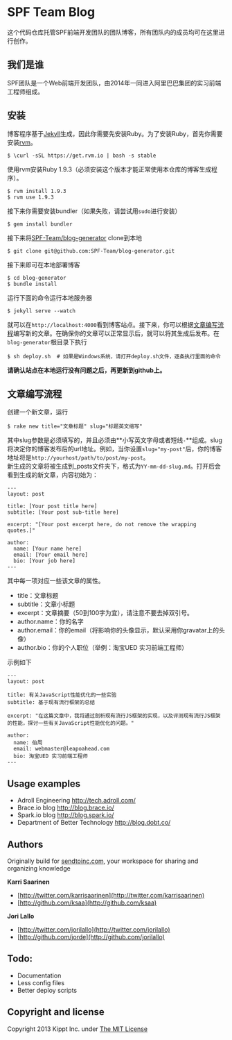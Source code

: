 # SPF Team Blog
这个代码仓库托管SPF前端开发团队的团队博客，所有团队内的成员均可在这里进行创作。

## 我们是谁
SPF团队是一个Web前端开发团队，由2014年一同进入阿里巴巴集团的实习前端工程师组成。

## 安装
博客程序基于[Jekyll](http://jekyllrb.com/)生成，因此你需要先安装Ruby。为了安装Ruby，首先你需要安装[rvm](https://rvm.io/)。

    $ \curl -sSL https://get.rvm.io | bash -s stable

使用rvm安装Ruby 1.9.3（必须安装这个版本才能正常使用本仓库的博客生成程序）。

    $ rvm install 1.9.3
    $ rvm use 1.9.3

接下来你需要安装bundler（如果失败，请尝试用`sudo`进行安装）

    $ gem install bundler

接下来将[SPF-Team/blog-generator](https://github.com/SPF-Team/blog-generator) clone到本地

    $ git clone git@github.com:SPF-Team/blog-generator.git

接下来即可在本地部署博客
    
    $ cd blog-generator
    $ bundle install

运行下面的命令运行本地服务器

    $ jekyll serve --watch

就可以在`http://localhost:4000`看到博客站点。接下来，你可以根据[文章编写流程](#文章编写流程)编写新的文章。在确保你的文章可以正常显示后，就可以将其生成后发布。在`blog-generator`根目录下执行

    $ sh deploy.sh  # 如果是Windows系统，请打开deploy.sh文件，逐条执行里面的命令

**请确认站点在本地运行没有问题之后，再更新到github上。**


## 文章编写流程
创建一个新文章，运行

    $ rake new title="文章标题" slug="标题英文缩写"

其中slug参数是必须填写的，并且必须由**小写英文字母或者短线`-`**组成。slug将决定你的博客发布后的url地址。例如，当你设置`slug="my-post"`后，你的博客地址将是`http://yourhost/path/to/post/my-post`。  
新生成的文章将被生成到_posts文件夹下，格式为`YY-mm-dd-slug.md`。打开后会看到生成的新文章，内容初始为：

    ---
    layout: post

    title: [Your post title here]
    subtitle: [Your post sub-title here]

    excerpt: "[Your post excerpt here, do not remove the wrapping quotes.]"

    author:
      name: [Your name here]
      email: [Your email here]
      bio: [Your job here]
    ---

其中每一项对应一些该文章的属性。

- title：文章标题
- subtitle：文章小标题
- excerpt：文章摘要（50到100字为宜），请注意不要去掉双引号。
- author.name：你的名字
- author.email：你的email（将影响你的头像显示，默认采用你gravatar上的头像）
- author.bio：你的个人职位（举例：淘宝UED 实习前端工程师）

示例如下

    ---
    layout: post

    title: 有关JavaScript性能优化的一些实验
    subtitle: 基于现有流行框架的总结

    excerpt: "在这篇文章中，我将通过剖析现有流行JS框架的实现，以及评测现有流行JS框架的性能，探讨一些有关JavaScript性能优化的问题。"

    author:
      name: 伯周
      email: webmaster@leapoahead.com
      bio: 淘宝UED 实习前端工程师
    ---

## Usage examples

* Adroll Engineering http://tech.adroll.com/
* Brace.io blog http://blog.brace.io/
* Spark.io blog http://blog.spark.io/
* Department of Better Technology http://blog.dobt.co/

## Authors

Originally build for [sendtoinc.com](https://sendtoinc.com), your workspace for sharing and organizing knowledge

**Karri Saarinen**

+ [http://twitter.com/karrisaarinen](http://twitter.com/karrisaarinen)
+ [http://github.com/ksaa](http://github.com/ksaa)

**Jori Lallo**

+ [http://twitter.com/jorilallo](http://twitter.com/jorilallo)
+ [http://github.com/jorde](http://github.com/jorilallo)

## Todo:

+ Documentation
+ Less config files
+ Better deploy scripts

## Copyright and license

Copyright 2013 Kippt Inc. under [The MIT License ](LICENSE)

